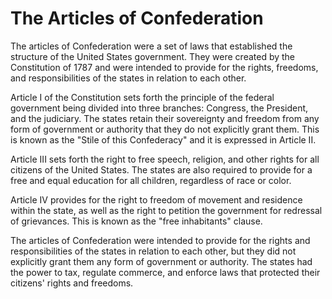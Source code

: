 # The Articles of Confederation

The articles of Confederation were a set of laws that established the structure of the United States government. They were created by the Constitution of 1787 and were intended to provide for the rights, freedoms, and responsibilities of the states in relation to each other.

Article I of the Constitution sets forth the principle of the federal government being divided into three branches: Congress, the President, and the judiciary. The states retain their sovereignty and freedom from any form of government or authority that they do not explicitly grant them. This is known as the "Stile of this Confederacy" and it is expressed in Article II.

Article III sets forth the right to free speech, religion, and other rights for all citizens of the United States. The states are also required to provide for a free and equal education for all children, regardless of race or color.

Article IV provides for the right to freedom of movement and residence within the state, as well as the right to petition the government for redressal of grievances. This is known as the "free inhabitants" clause.

The articles of Confederation were intended to provide for the rights and responsibilities of the states in relation to each other, but they did not explicitly grant them any form of government or authority. The states had the power to tax, regulate commerce, and enforce laws that protected their citizens' rights and freedoms.
